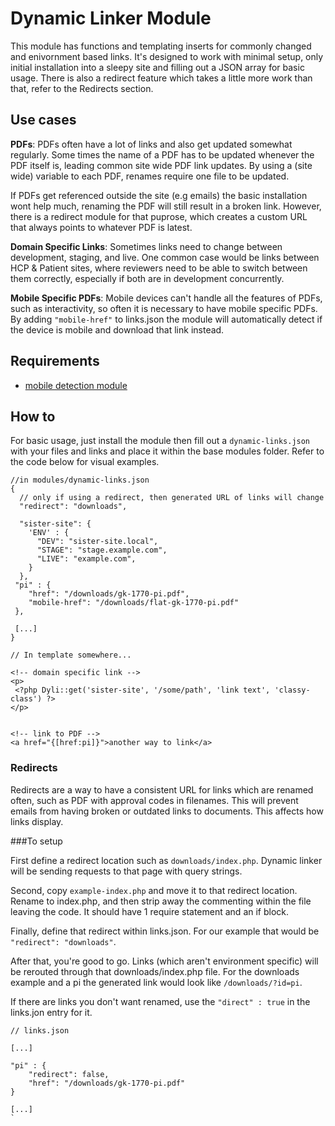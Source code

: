 # Dynamic Linker Module

This module has functions and templating inserts for commonly changed and enivornment based links. It's designed to work with minimal setup, only initial installation into a sleepy site and filling out a JSON array for basic usage. There is also a redirect feature which takes a little more work than that, refer to the Redirects section.

## Use cases

**PDFs**: PDFs often have a lot of links and  also get updated somewhat regularly. Some times the name of a PDF has to be updated whenever the PDF itself is, leading common site wide PDF link updates. By using a (site wide) variable to each PDF, renames require one file to be updated.

If PDFs get referenced outside the site (e.g emails) the basic installation wont help much, renaming the PDF will still result in a broken link. However, there is a redirect module for that puprose, which creates a custom URL that always points to whatever PDF is latest.

**Domain Specific Links**: Sometimes links need to change between development, staging, and live. One common case would be links between HCP & Patient sites, where reviewers need to be able to switch between them correctly, especially if both are in development concurrently.

**Mobile Specific PDFs**: Mobile devices can't handle all the features of PDFs, such as interactivity, so often it is necessary to have mobile specific PDFs. By adding `"mobile-href"` to links.json the module will automatically detect if the device is mobile and download that link instead.

## Requirements

* [mobile detection module](https://github.com/sleepymustache/module-mobile-detection)

## How to

For basic usage, just install the module then fill out a `dynamic-links.json` with your files and links and place it within the base modules folder. Refer to the code below for visual examples.

	//in modules/dynamic-links.json
	{
	  // only if using a redirect, then generated URL of links will change
	  "redirect": "downloads",

	  "sister-site": {
	    'ENV' : {
	      "DEV": "sister-site.local",
	      "STAGE": "stage.example.com",
	      "LIVE": "example.com",
	    }
	  },
	 "pi" : {
	 	"href": "/downloads/gk-1770-pi.pdf",
	 	"mobile-href": "/downloads/flat-gk-1770-pi.pdf"
	 },

	 [...]
	}

	// In template somewhere...

	<!-- domain specific link -->
	<p>
	 <?php Dyli::get('sister-site', '/some/path', 'link text', 'classy-class') ?>
	</p>


	<!-- link to PDF -->
	<a href="{[href:pi]}">another way to link</a>

### Redirects

Redirects are a way to have a consistent URL for links which are renamed often, such as PDF with approval codes in filenames. This will prevent emails from having broken or outdated links to documents. This affects how links display.

###To setup 

First define a redirect location such as `downloads/index.php`. Dynamic linker will be sending requests to that page with query strings.

Second, copy `example-index.php` and move it to that redirect location. Rename to index.php, and then strip away the commenting within the file leaving the code. It should have 1 require statement and an if block.

Finally, define that redirect within links.json. For our example that would be `"redirect": "downloads"`.

After that, you're good to go. Links (which aren't environment specific) will be rerouted through that downloads/index.php file. For the downloads example and a pi the generated link would look like `/downloads/?id=pi`.

If there are links you don't want renamed, use the `"direct" : true` in the links.jon entry for it.

	// links.json

	[...]

	"pi" : {
		"redirect": false,
		"href": "/downloads/gk-1770-pi.pdf"
	}

	[...]
	`
